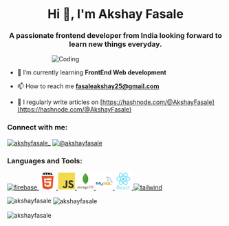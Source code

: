 <h1 align="center">Hi 👋, I'm Akshay Fasale</h1>
<h3 align="center">A passionate frontend developer from India looking forward to learn new things everyday.</h3>
<img align="right" alt="Coding" width="400" src="https://cdn.dribbble.com/users/1292677/screenshots/6139167/media/fcf7fd0c619bb87706533079240915f3.gif">




<!-- <p align="left"> <a href="https://github.com/ryo-ma/github-profile-trophy"><img src="https://github-profile-trophy.vercel.app/?username=akshayfasale" alt="akshayfasale" /></a> </p> -->
<br>

- 🌱 I’m currently learning **FrontEnd Web development**

- 📫 How to reach me **fasaleakshay25@gmail.com**

- 📝 I regularly write articles on [https://hashnode.com/@AkshayFasale](https://hashnode.com/@AkshayFasale)

<h3 align="left">Connect with me:</h3>
<p align="left">
<a href="https://twitter.com/akshyfasale_" target="blank"><img align="center" src="https://raw.githubusercontent.com/rahuldkjain/github-profile-readme-generator/master/src/images/icons/Social/twitter.svg" alt="akshyfasale_" height="30" width="40" /></a>
<a href="https://hashnode.com/@akshayfasale" target="blank"><img align="center" src="https://raw.githubusercontent.com/rahuldkjain/github-profile-readme-generator/master/src/images/icons/Social/hashnode.svg" alt="@akshayfasale" height="30" width="40" /></a>
</p>

<h3 align="left">Languages and Tools:</h3>
<p align="left"> <a href="https://firebase.google.com/" target="_blank" rel="noreferrer"> <img src="https://www.vectorlogo.zone/logos/firebase/firebase-icon.svg" alt="firebase" width="40" height="40"/> </a> <a href="https://www.w3.org/html/" target="_blank" rel="noreferrer"> <img src="https://raw.githubusercontent.com/devicons/devicon/master/icons/html5/html5-original-wordmark.svg" alt="html5" width="40" height="40"/> </a> <a href="https://developer.mozilla.org/en-US/docs/Web/JavaScript" target="_blank" rel="noreferrer"> <img src="https://raw.githubusercontent.com/devicons/devicon/master/icons/javascript/javascript-original.svg" alt="javascript" width="40" height="40"/> </a> <a href="https://www.mongodb.com/" target="_blank" rel="noreferrer"> <img src="https://raw.githubusercontent.com/devicons/devicon/master/icons/mongodb/mongodb-original-wordmark.svg" alt="mongodb" width="40" height="40"/> </a> <a href="https://www.mysql.com/" target="_blank" rel="noreferrer"> <img src="https://raw.githubusercontent.com/devicons/devicon/master/icons/mysql/mysql-original-wordmark.svg" alt="mysql" width="40" height="40"/> </a> <a href="https://reactjs.org/" target="_blank" rel="noreferrer"> <img src="https://raw.githubusercontent.com/devicons/devicon/master/icons/react/react-original-wordmark.svg" alt="react" width="40" height="40"/> </a> <a href="https://tailwindcss.com/" target="_blank" rel="noreferrer"> <img src="https://www.vectorlogo.zone/logos/tailwindcss/tailwindcss-icon.svg" alt="tailwind" width="40" height="40"/> </a> </p>

<p><img align="left" src="https://github-readme-stats.vercel.app/api/top-langs?username=akshayfasale&show_icons=true&locale=en&layout=compact" alt="akshayfasale" /></p>

<p>&nbsp;<img align="center" src="https://github-readme-stats.vercel.app/api?username=akshayfasale&show_icons=true&locale=en" alt="akshayfasale" /></p>

<p><img align="center" src="https://github-readme-streak-stats.herokuapp.com/?user=akshayfasale&" alt="akshayfasale" /></p>
